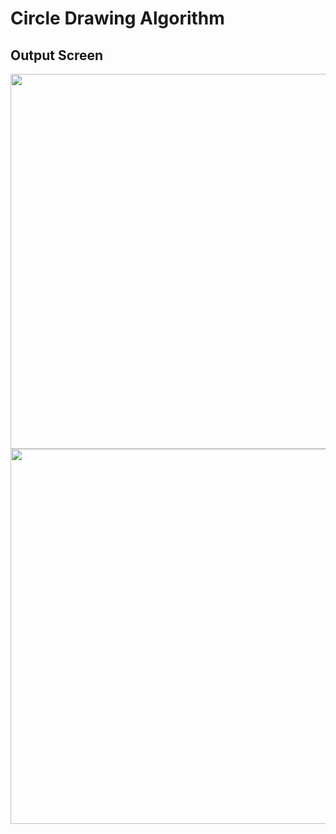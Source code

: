 # Circle Drawing Algorithm


## Output Screen

<Img src = "https://user-images.githubusercontent.com/65994349/197954404-7dbb5ca4-1e8c-491d-be81-83ca6cb70402.png" width = "600"/>

<Img src = "https://user-images.githubusercontent.com/65994349/197954462-767f9acc-1fdb-46b4-99f5-25558a3709ca.png" width = "600"/>
